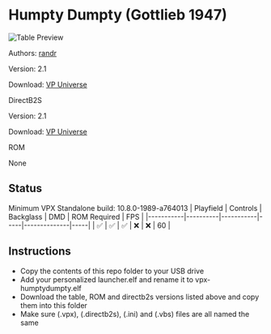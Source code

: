 # Humpty Dumpty (Gottlieb 1947)

![Table Preview](https://github.com/ricardo-hoar/vpx-standalone-alp4k/blob/main/external/vpx-humptydumpty/vpx-humptydumpty.png)

Authors: [randr](https://vpuniverse.com/profile/1835-randr/)

Version: 2.1

Download: [VP Universe](https://vpuniverse.com/files/file/3575-humpty-dumpty-gotlieb-1947/)

DirectB2S

Version: 2.1

Download: [VP Universe](https://vpuniverse.com/applications/core/interface/file/attachment.php?id=19987&key=9f706176f9fb29fccfe8ba3fda91f9ff)

ROM

None

## Status 

Minimum VPX Standalone build: 10.8.0-1989-a764013
| Playfield | Controls | Backglass | DMD | ROM Required | FPS | 
|-----------|----------|-----------|-----|--------------|-----|
| :white_check_mark: | :white_check_mark: | :white_check_mark: | :x:  | :x:  | 60 |

## Instructions

- Copy the contents of this repo folder to your USB drive
- Add your personalized launcher.elf and rename it to vpx-humptydumpty.elf
- Download the table, ROM and directb2s versions listed above and copy them into this folder
- Make sure (.vpx), (.directb2s), (.ini) and (.vbs) files are all named the same
